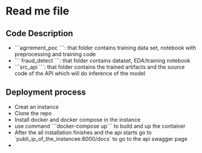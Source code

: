 <h1>Read me file</h1>
<h2>Code Description</h2>
<ul>

<li>```agrrement_poc ```: that folder contains training data set, notebook with preprocessing and training code</li>
<li>``` fraud_detect ```: that folder contains dataset, EDA/training notebook </li>
<li>```src_api ```: that folder contains the trained artifacts and the source code of the API which will do inference of the model</li>
</ul>
<h2>Deployment process</h2>
<ul>
<li>Creat an instance </li>
<li>Clone the repo</li>
<li>Install docker and docker compose in the instance</li>
<li>use command ```docker-compose up``` to build and up the container</li>
<li>After the all installation finishes and the api starts go to `publi_ip_of_the_instancee:8000/docs` to go to the api swagger page</li>
<li></li></ul>

